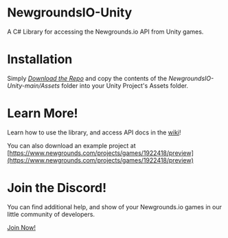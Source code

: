 # NewgroundsIO-Unity
A C# Library for accessing the Newgrounds.io API from Unity games.

# Installation
Simply *[Download the Repo](/PsychoGoldfishNG/NewgroundsIO-Unity/archive/refs/heads/main.zip)* and copy the contents of the *_NewgroundsIO-Unity-main/Assets_* folder into your Unity Project's Assets folder.

# Learn More!
Learn how to use the library, and access API docs in the [wiki](https://github.com/PsychoGoldfishNG/NewgroundsIO-Unity/wiki)!

You can also download an example project at [https://www.newgrounds.com/projects/games/1922418/preview](https://www.newgrounds.com/projects/games/1922418/preview)

# Join the Discord!
You can find additional help, and show of your Newgrounds.io games in our little community of developers.  

[Join Now!](https://discord.gg/wcsCk2ErhH)
